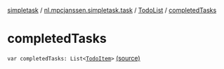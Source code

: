 [simpletask](../../index.md) / [nl.mpcjanssen.simpletask.task](../index.md) / [TodoList](index.md) / [completedTasks](.)

# completedTasks

`var completedTasks: List<`[`TodoItem`](../../nl.mpcjanssen.simpletask.dao.gentodo/-todo-item/index.md)`>` [(source)](https://github.com/mpcjanssen/simpletask-android/blob/master/src/main/java/nl/mpcjanssen/simpletask/task/TodoList.kt#L224)